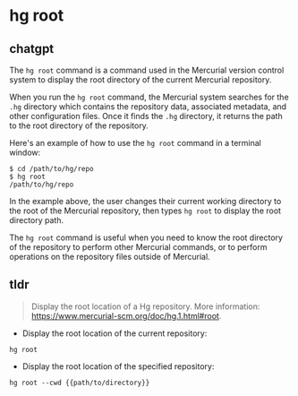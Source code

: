 # hg root 
## chatgpt 
The `hg root` command is a command used in the Mercurial version control system to display the root directory of the current Mercurial repository.

When you run the `hg root` command, the Mercurial system searches for the `.hg` directory which contains the repository data, associated metadata, and other configuration files. Once it finds the `.hg` directory, it returns the path to the root directory of the repository.

Here's an example of how to use the `hg root` command in a terminal window:

```
$ cd /path/to/hg/repo
$ hg root
/path/to/hg/repo
```

In the example above, the user changes their current working directory to the root of the Mercurial repository, then types `hg root` to display the root directory path.

The `hg root` command is useful when you need to know the root directory of the repository to perform other Mercurial commands, or to perform operations on the repository files outside of Mercurial. 

## tldr 
 
> Display the root location of a Hg repository.
> More information: <https://www.mercurial-scm.org/doc/hg.1.html#root>.

- Display the root location of the current repository:

`hg root`

- Display the root location of the specified repository:

`hg root --cwd {{path/to/directory}}`
